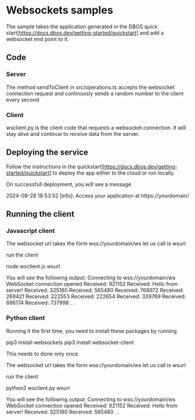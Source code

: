 # Websockets samples

The sample takes the application generated in the DBOS quick start[https://docs.dbos.dev/getting-started/quickstart] and add a websocket end point to it.

## Code

### Server

The method sendToClient in src/operations.ts accepts the websocket connection request and continuosly
sends a random number to the client every second


### Client

wsclient.py is the client code that requests a websocket connection. It will stay alive and continue
to receive data from the server.


## Deploying the service

Follow the instructions in the quickstart[https://docs.dbos.dev/getting-started/quickstart] to deploy the app either to the cloud or run locally.

On successfull deployment, you will see a message

2024-08-28 18:53:52 [info]: Access your application at https://yourdomain/ 


## Running the client

### Javascript client

The websocket url takes the form wss://yourdomain/ws
let us call is wsurl

run the client

node wsclient.js wsurl   

You will see the following output:
Connecting to wss://yourdomain/ws
WebSocket connection opened
Received: 921152
Received: Hello from server!
Received: 325180
Received: 565480
Received: 768972
Received: 269421
Received: 222553
Received: 222654
Received: 339769
Received: 886174
Received: 737998
.
.


### Python client
Running it the first time, you need to install these packages by running

pip3 install websockets
pip3 install websocket-client

This needs to done only once.

The websocket url takes the form wss://yourdomain/ws
let us call is wsurl

run the client

python3 wsclient.py wsurl   

You will see the following output:
Connecting to wss://yourdomain/ws
WebSocket connection opened
Received: 921152
Received: Hello from server!
Received: 325180
Received: 565480
.
.

